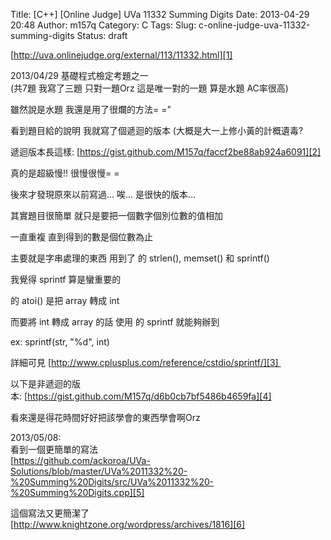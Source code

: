 Title: [C++] [Online Judge] UVa 11332 Summing Digits
Date: 2013-04-29 20:48
Author: m157q
Category: C
Tags: 
Slug: c-online-judge-uva-11332-summing-digits
Status: draft

[http://uva.onlinejudge.org/external/113/11332.html][1]    
    
2013/04/29 基礎程式檢定考題之一    
(共7題 我寫了三題 只對一題Orz 這是唯一對的一題 算是水題 AC率很高)    
    
    
雖然說是水題 我還是用了很爛的方法= ="    
    
看到題目給的說明 我就寫了個遞迴的版本 (大概是大一上修小黃的計概遺毒?    
    
    
  
遞迴版本長這樣: [https://gist.github.com/M157q/faccf2be88ab924a6091][2]  
  
    
  
真的是超級慢!! 很慢很慢= =   
  
    
  
後來才發現原來以前寫過... 唉... 是很快的版本...  
  
    
  
其實題目很簡單 就只是要把一個數字個別位數的值相加  
  
    
  
一直重複 直到得到的數是個位數為止  
  
    
  
主要就是字串處理的東西 用到了 <cstring> 的 strlen(), memset() 和 sprintf()  
  
    
  
我覺得 sprintf 算是蠻重要的  
  
    
  
<cstdlib> 的 atoi() 是把 array 轉成 int  
  
    
  
而要將 int 轉成 array 的話 使用 <cstdio> 的 sprintf 就能夠辦到  
  
ex: sprintf(str, "%d", int)  
  
    
  
詳細可見 [http://www.cplusplus.com/reference/cstdio/sprintf/][3]   
  
    
  
以下是非遞迴的版本: [https://gist.github.com/M157q/d6b0cb7bf5486b4659fa][4]  
  
    
  
看來還是得花時間好好把該學會的東西學會啊Orz    
    
    
2013/05/08:    
看到一個更簡單的寫法    
[https://github.com/ackoroa/UVa-Solutions/blob/master/UVa%2011332%20-%20Summing%20Digits/src/UVa%2011332%20-%20Summing%20Digits.cpp][5]    
    
這個寫法又更簡潔了    
[http://www.knightzone.org/wordpress/archives/1816][6]  
  
  
  
[1]: http://uva.onlinejudge.org/external/113/11332.html  
[2]: https://gist.github.com/M157q/faccf2be88ab924a6091  
[3]: http://www.cplusplus.com/reference/cstdio/sprintf/  
[4]: https://gist.github.com/M157q/d6b0cb7bf5486b4659fa  
[5]: https://github.com/ackoroa/UVa-Solutions/blob/master/UVa%2011332%20-%20Summing%20Digits/src/UVa%2011332%20-%20Summing%20Digits.cpp  
[6]: http://www.knightzone.org/wordpress/archives/1816  
